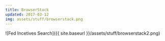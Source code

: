 ```yaml
---
title: BrowserStack
updated: 2017-03-12
img: assets/stuff/browserstack.png
---
```


![Fed Incetives Search]({{ site.baseurl }}/assets/stuff/browserstack2.png)